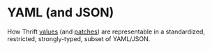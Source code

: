 # YAML (and JSON)

How Thrift [values](../spec/definition/data.md) (and [patches](patch.md)) are representable in a standardized, restricted, strongly-typed, subset of YAML/JSON.
